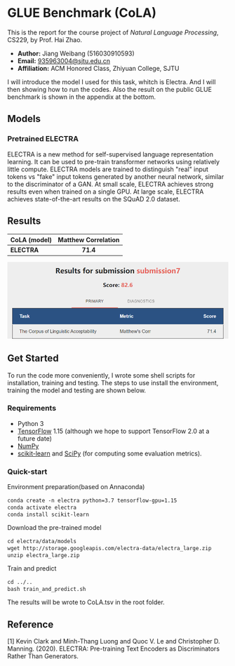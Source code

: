 # GLUE Benchmark (CoLA)

This is the report for the course project of *Natural Language Processing*, CS229, by Prof. Hai Zhao.

* **Author:** Jiang Weibang (516030910593)
* **Email:** 935963004@sjtu.edu.cn
* **Affiliation:** ACM Honored Class, Zhiyuan College, SJTU

I will introduce the model I used for this task, whitch is Electra. And I will then showing how to run the codes. Also the result on the public GLUE benchmark is shown in the appendix at the bottom.

## Models
### Pretrained ELECTRA
ELECTRA is a new method for self-supervised language representation learning. It can be used to pre-train transformer networks using relatively little compute. ELECTRA models are trained to distinguish "real" input tokens vs "fake" input tokens generated by another neural network, similar to the discriminator of a GAN. At small scale, ELECTRA achieves strong results even when trained on a single GPU. At large scale, ELECTRA achieves state-of-the-art results on the SQuAD 2.0 dataset.



## Results
| CoLA (model) | Matthew Correlation |
|:---|:---:|
| **ELECTRA**                                     |  **71.4**   |
![avatar](capture.bmp)


## Get Started
To run the code more conveniently, I wrote some shell scripts for installation, training and testing. The steps to use install the environment, training the model and testing are shown below.

### Requirements
* Python 3
* [TensorFlow](https://www.tensorflow.org/) 1.15 (although we hope to support TensorFlow 2.0 at a future date)
* [NumPy](https://numpy.org/)
* [scikit-learn](https://scikit-learn.org/stable/) and [SciPy](https://www.scipy.org/) (for computing some evaluation metrics).

### Quick-start
Environment preparation(based on Annaconda)
```
conda create -n electra python=3.7 tensorflow-gpu=1.15
conda activate electra
conda install scikit-learn
```
Download the pre-trained model
```
cd electra/data/models
wget http://storage.googleapis.com/electra-data/electra_large.zip
unzip electra_large.zip
```
Train and predict
```
cd ../..
bash train_and_predict.sh
```
The results will be wrote to CoLA.tsv in the root folder. 

## Reference
[1] Kevin Clark and Minh-Thang Luong and Quoc V. Le and Christopher D. Manning. (2020). ELECTRA: Pre-training Text Encoders as Discriminators Rather Than Generators.
